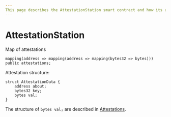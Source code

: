 ```yaml
---
This page describes the AttestationStation smart contract and how its used within the EigenTrust protocol context
---
```


# AttestationStation

Map of attestations
```solidity
mapping(address => mapping(address => mapping(bytes32 => bytes))) public attestations;
```

Attestation structure:
```solidity
struct AttestationData {
    address about;
    bytes32 key;
    bytes val;
}
```

The structure of `bytes val;` are described in [Attestations](../1_attestations.md).
